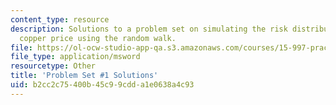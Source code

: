 ```yaml
---
content_type: resource
description: Solutions to a problem set on simulating the risk distribution of the
  copper price using the random walk.
file: https://ol-ocw-studio-app-qa.s3.amazonaws.com/courses/15-997-practice-of-finance-advanced-corporate-risk-management-spring-2009/b2cc2c75400b45c99cdda1e0638a4c93_sol_pset1.xls
file_type: application/msword
resourcetype: Other
title: 'Problem Set #1 Solutions'
uid: b2cc2c75-400b-45c9-9cdd-a1e0638a4c93
---
```

